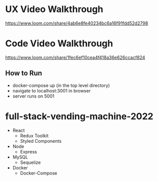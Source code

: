 # UX Video Walkthrough

https://www.loom.com/share/4ab6e8fe40234bc6a16f91fdd52d2798

# Code Video Walkthrough

https://www.loom.com/share/1fec6ef10cea4f418a36e626ccacf824

## How to Run

- docker-compose up (in the top level directory)
- navigate to localhost:3001 in browser
- server runs on 5001

# full-stack-vending-machine-2022

- React
    - Redux Toolkit
    - Styled Components
- Node
    - Express
- MySQL
    - Sequelize
- Docker
    - Docker-Compose
